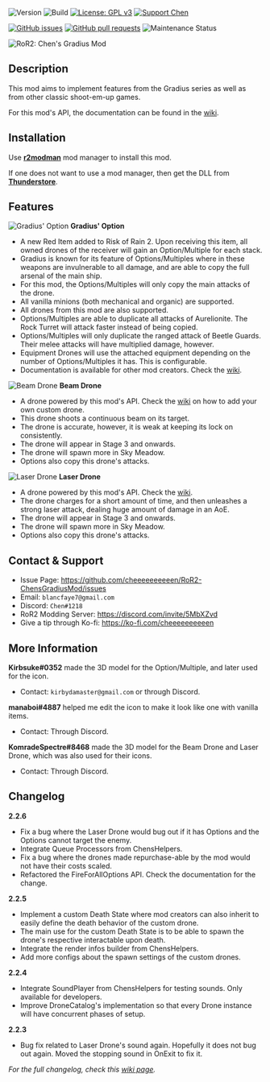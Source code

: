 ![Version](https://img.shields.io/badge/Version-2.2.6-orange)
![Build](https://github.com/cheeeeeeeeeen/RoR2-ChensGradiusMod/workflows/Build/badge.svg)
[![License: GPL v3](https://img.shields.io/badge/License-GPLv3-blue.svg)](https://www.gnu.org/licenses/gpl-3.0)
[![Support Chen](https://img.shields.io/badge/Support-Chen-ff69b4)](https://ko-fi.com/cheeeeeeeeeen)

[![GitHub issues](https://img.shields.io/github/issues/cheeeeeeeeeen/RoR2-ChensGradiusMod)](https://github.com/cheeeeeeeeeen/RoR2-ChensGradiusMod/issues)
[![GitHub pull requests](https://img.shields.io/github/issues-pr/cheeeeeeeeeen/RoR2-ChensGradiusMod)](https://github.com/cheeeeeeeeeen/RoR2-ChensGradiusMod/pulls)
![Maintenance Status](https://img.shields.io/badge/Maintainance-Active-brightgreen)

![RoR2: Chen's Gradius Mod](https://i.imgur.com/yIMFu24.png)

## Description

This mod aims to implement features from the Gradius series as well as from other classic shoot-em-up games.

For this mod's API, the documentation can be found in the [wiki](https://github.com/cheeeeeeeeeen/RoR2-ChensGradiusMod/wiki).

## Installation

Use **[r2modman](https://thunderstore.io/package/ebkr/r2modman/)** mod manager to install this mod.

If one does not want to use a mod manager, then get the DLL from **[Thunderstore](https://thunderstore.io/package/Chen/ChensGradiusMod/)**.

## Features

![Gradius' Option](https://puu.sh/GBI6M.png)
**Gradius' Option**
- A new Red Item added to Risk of Rain 2. Upon receiving this item, all owned drones of the receiver will gain an Option/Multiple for each stack.
- Gradius is known for its feature of Options/Multiples where in these weapons are invulnerable to all damage, and are able to copy the full arsenal of the main ship.
- For this mod, the Options/Multiples will only copy the main attacks of the drone.
- All vanilla minions (both mechanical and organic) are supported.
- All drones from this mod are also supported.
- Options/Multiples are able to duplicate all attacks of Aurelionite. The Rock Turret will attack faster instead of being copied.
- Options/Multiples will only duplicate the ranged attack of Beetle Guards. Their melee attacks will have multiplied damage, however.
- Equipment Drones will use the attached equipment depending on the number of Options/Multiples it has. This is configurable.
- Documentation is available for other mod creators. Check the [wiki](https://github.com/cheeeeeeeeeen/RoR2-ChensGradiusMod/wiki).

![Beam Drone](https://puu.sh/GQz08.png)
**Beam Drone**
- A drone powered by this mod's API. Check the [wiki](https://github.com/cheeeeeeeeeen/RoR2-ChensGradiusMod/wiki) on how to add your own custom drone.
- This drone shoots a continuous beam on its target.
- The drone is accurate, however, it is weak at keeping its lock on consistently.
- The drone will appear in Stage 3 and onwards.
- The drone will spawn more in Sky Meadow.
- Options also copy this drone's attacks.

![Laser Drone](https://puu.sh/GS59f.png)
**Laser Drone**
- A drone powered by this mod's API. Check the [wiki](https://github.com/cheeeeeeeeeen/RoR2-ChensGradiusMod/wiki).
- The drone charges for a short amount of time, and then unleashes a strong laser attack, dealing huge amount of damage in an AoE.
- The drone will appear in Stage 3 and onwards.
- The drone will spawn more in Sky Meadow.
- Options also copy this drone's attacks.

## Contact & Support

- Issue Page: https://github.com/cheeeeeeeeeen/RoR2-ChensGradiusMod/issues
- Email: `blancfaye7@gmail.com`
- Discord: `Chen#1218`
- RoR2 Modding Server: https://discord.com/invite/5MbXZvd
- Give a tip through Ko-fi: https://ko-fi.com/cheeeeeeeeeen

## More Information

**Kirbsuke#0352** made the 3D model for the Option/Multiple, and later used for the icon.
- Contact: `kirbydamaster@gmail.com` or through Discord.

**manaboi#4887** helped me edit the icon to make it look like one with vanilla items.
- Contact: Through Discord.

**KomradeSpectre#8468** made the 3D model for the Beam Drone and Laser Drone, which was also used for their icons.
- Contact: Through Discord.

## Changelog

**2.2.6**
- Fix a bug where the Laser Drone would bug out if it has Options and the Options cannot target the enemy.
- Integrate Queue Processors from ChensHelpers.
- Fix a bug where the drones made repurchase-able by the mod would not have their costs scaled.
- Refactored the FireForAllOptions API. Check the documentation for the change.

**2.2.5**
- Implement a custom Death State where mod creators can also inherit to easily define the death behavior of the custom drone.
- The main use for the custom Death State is to be able to spawn the drone's respective interactable upon death.
- Integrate the render infos builder from ChensHelpers.
- Add more configs about the spawn settings of the custom drones.

**2.2.4**
- Integrate SoundPlayer from ChensHelpers for testing sounds. Only available for developers.
- Improve DroneCatalog's implementation so that every Drone instance will have concurrent phases of setup.

**2.2.3**
- Bug fix related to Laser Drone's sound again. Hopefully it does not bug out again. Moved the stopping sound in OnExit to fix it.

*For the full changelog, check this [wiki page](https://github.com/cheeeeeeeeeen/RoR2-ChensGradiusMod/wiki/Changelog).*
